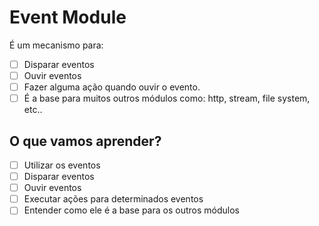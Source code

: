 # Event Module

É um mecanismo para:
* [ ] Disparar eventos
* [ ] Ouvir eventos
* [ ] Fazer alguma ação quando ouvir o evento.
* [ ] É a base para muitos outros módulos como: http, stream, file system, etc..

## O que vamos aprender?

* [ ] Utilizar os eventos
* [ ] Disparar eventos
* [ ] Ouvir eventos
* [ ] Executar ações para determinados eventos
* [ ] Entender como ele é a base para os outros módulos